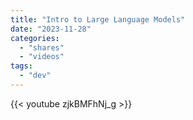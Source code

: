 ```yaml
---
title: "Intro to Large Language Models"
date: "2023-11-28"
categories:
  - "shares"
  - "videos"
tags: 
  - "dev"
---
```


{{< youtube zjkBMFhNj_g >}}